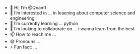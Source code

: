 - 👋 Hi, I’m @Qnam1
- 👀 I’m interested in ... in leaening about computer science and engineering 
- 🌱 I’m currently learning ... python
- 💞️ I’m looking to collaborate on ... i wanna learn from the best 
- 📫 How to reach me ...
- 😄 Pronouns: ...
- ⚡ Fun fact: ...

<!---
Qnam1/Qnam1 is a ✨ special ✨ repository because its `README.md` (this file) appears on your GitHub profile.
You can click the Preview link to take a look at your changes.
--->
